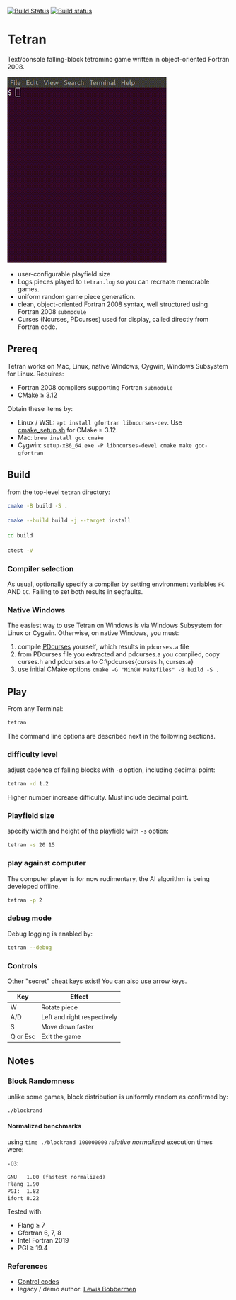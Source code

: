 [![Build Status](https://travis-ci.com/fortran-gaming/tetran.svg?branch=master)](https://travis-ci.com/fortran-gaming/tetran)
[![Build status](https://ci.appveyor.com/api/projects/status/bhta29i7fvgl90ig?svg=true)](https://ci.appveyor.com/project/scivision/tetran)

# Tetran

Text/console falling-block tetromino game written in object-oriented Fortran 2008.

![Tetran gameplay demo](doc/tetran.gif)

* user-configurable playfield size
* Logs pieces played to `tetran.log` so you can recreate memorable games.
* uniform random game piece generation.
* clean, object-oriented Fortran 2008 syntax, well structured using Fortran 2008 `submodule`
* Curses (Ncurses, PDcurses) used for display, called directly from Fortran code.

## Prereq

Tetran works on Mac, Linux, native Windows, Cygwin, Windows Subsystem for Linux.
Requires:

* Fortran 2008 compilers supporting Fortran `submodule`
* CMake &ge; 3.12

Obtain these items by:

* Linux / WSL: `apt install gfortran libncurses-dev`.  Use [cmake_setup.sh](https://github.com/scivision/cmake-utils/blob/master/cmake_setup.sh) for CMake &ge; 3.12.
* Mac: `brew install gcc cmake`
* Cygwin: `setup-x86_64.exe -P libncurses-devel cmake make gcc-gfortran`

## Build

from the top-level `tetran` directory:

```bash
cmake -B build -S .

cmake --build build -j --target install

cd build

ctest -V
```

### Compiler selection

As usual, optionally specify a compiler by setting environment variables `FC` AND `CC`.
Failing to set both results in segfaults.

### Native Windows
The easiest way to use Tetran on Windows is via Windows Subsystem for Linux or Cygwin.
Otherwise, on native Windows, you must:

1. compile [PDcurses](https://pdcurses.sourceforge.io/) yourself, which results in `pdcurses.a` file
2. from PDcurses file you extracted and pdcurses.a you compiled, copy curses.h and pdcurses.a to C:\pdcurses\{curses.h, curses.a}
3. use initial CMake options `cmake -G "MinGW Makefiles" -B build -S .`

## Play
From any Terminal:
```bash
tetran
```

The command line options are described next in the following sections.

### difficulty level

adjust cadence of falling blocks with `-d` option, including decimal
point:

```bash
tetran -d 1.2
```

Higher number increase difficulty. Must include decimal point.

### Playfield size

specify width and height of the playfield with `-s` option:

```bash
tetran -s 20 15
```

### play against computer

The computer player is for now rudimentary, the AI algorithm is being developed offline.

```bash
tetran -p 2
```

### debug mode

Debug logging is enabled by:

```bash
tetran --debug
```

### Controls

Other "secret" cheat keys exist! You can also use arrow keys.

  Key      |  Effect
-----------|-----------------------------
  W        | Rotate piece
  A/D      | Left and right respectively
  S        | Move down faster
  Q or Esc | Exit the game

## Notes

### Block Randomness

unlike some games, block distribution is uniformly random as confirmed by:

    ./blockrand

#### Normalized benchmarks

using `time ./blockrand 100000000` *relative normalized* execution times were:

`-O3`:

    GNU   1.00 (fastest normalized)
    Flang 1.90
    PGI:  1.82
    ifort 8.22

Tested with:

* Flang &ge; 7
* Gfortran 6, 7, 8
* Intel Fortran 2019
* PGI &ge; 19.4


### References

* [Control codes](https://en.wikipedia.org/wiki/C0_and_C1_control_codes)
* legacy / demo author:   [Lewis Bobbermen](https://github.com/lewisjb)

